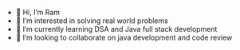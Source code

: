 - 👋 Hi, I’m Ram
- 👀 I’m interested in solving real world problems
- 🌱 I’m currently learning DSA and Java full stack development
- 💞️ I’m looking to collaborate on java development and code review


<!---
Ram11Coder/Ram11Coder is a ✨ special ✨ repository because its `README.md` (this file) appears on your GitHub profile.
You can click the Preview link to take a look at your changes.
--->
